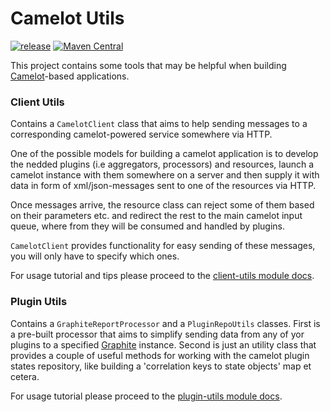# Camelot Utils

[![release](http://github-release-version.herokuapp.com/github/camelot-framework/camelot-utils/release.svg?style=flat)](https://github.com/camelot-framework/camelot-utils/releases/latest) [![Maven Central](https://maven-badges.herokuapp.com/maven-central/ru.yandex.qatools.camelot/camelot-utils/badge.svg?style=flat)](https://maven-badges.herokuapp.com/maven-central/ru.yandex.qatools.camelot/camelot-utils)

This project contains some tools that may be helpful when building
[Camelot]-based applications.

### Client Utils

Contains a ```CamelotClient``` class that aims to help sending messages
to a corresponding camelot-powered service somewhere via HTTP.

One of the possible models for building a camelot application 
is to develop the nedded plugins (i.e aggregators, processors) 
and resources, launch a camelot instance with them somewhere 
on a server and then supply it with data in form of xml/json-messages
sent to one of the resources via HTTP.

Once messages arrive, the resource class can reject some of them based
on their parameters etc. and redirect the rest to the main camelot 
input queue, where from they will be consumed and handled by plugins.

```CamelotClient``` provides functionality for easy sending of these messages, 
you will only have to specify which ones.

For usage tutorial and tips please proceed to the [client-utils module docs].

### Plugin Utils

Contains a ```GraphiteReportProcessor``` and a ```PluginRepoUtils``` classes.
First is a pre-built processor that aims to simplify sending data from any
of yor plugins to a specified [Graphite] instance. Second is just an utility
class that provides a couple of useful methods for working with the camelot 
plugin states repository, like building a 'correlation keys to state objects' 
map et cetera.

For usage tutorial please proceed to the [plugin-utils module docs].

[camelot]: https://github.com/camelot-framework/camelot
[graphite]: http://graphite.wikidot.com/
[client-utils module docs]: https://github.com/camelot-framework/camelot-utils/blob/master/client-utils/README.md
[plugin-utils module docs]: https://github.com/camelot-framework/camelot-utils/blob/master/plugin-utils/README.md
